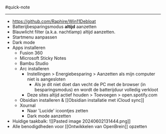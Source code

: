 
#quick-note

---
* https://github.com/Raphire/Win11Debloat
* Batterijbesparingsmodus **altijd** aanzetten
* Blauwlicht filter (a.k.a. nachtlamp) altijd aanzetten.
* Startmenu aanpassen
* Dark mode
* Apps installeren
	* Fusion 360
	* Microsoft Sticky Notes
	* Bambu Studio
	* Arc installeren
		* Instellingen > Energiebesparing > Aanzetten als mijn computer niet is aangesloten
			* Als je dit niet doet dan vecht de PC met de browser (in besparingsmodus) en wordt de batterijduur volledig verkloot
		* Deze sites altijd actief houden > Toevoegen > open.spotify.com
	* Obsidian installeren & [[Obsidian installatie met iCloud sync]]
	* Xournal
		* Naar 'Lucide' icoontjes zetten
		* Dark mode aanzetten
* Huidige taakbalk: ![[Pasted image 20240602131444.png]]
* Alle benodigdheden voor [[Ontwikkelen van OpenBrein]] opzetten
